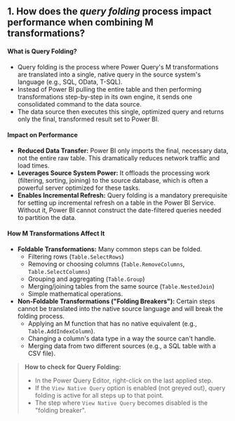 ## 1. How does the *query folding* process impact performance when combining M transformations?

#### What is Query Folding?
*   Query folding is the process where Power Query's M transformations are translated into a single, native query in the source system's language (e.g., SQL, OData, T-SQL).
*   Instead of Power BI pulling the entire table and then performing transformations step-by-step in its own engine, it sends one consolidated command to the data source.
*   The data source then executes this single, optimized query and returns only the final, transformed result set to Power BI.

#### Impact on Performance
*   **Reduced Data Transfer:** Power BI only imports the final, necessary data, not the entire raw table. This dramatically reduces network traffic and load times.
*   **Leverages Source System Power:** It offloads the processing work (filtering, sorting, joining) to the source database, which is often a powerful server optimized for these tasks.
*   **Enables Incremental Refresh:** Query folding is a mandatory prerequisite for setting up incremental refresh on a table in the Power BI Service. Without it, Power BI cannot construct the date-filtered queries needed to partition the data.

#### How M Transformations Affect It
*   **Foldable Transformations:** Many common steps can be folded.
    *   Filtering rows (`Table.SelectRows`)
    *   Removing or choosing columns (`Table.RemoveColumns`, `Table.SelectColumns`)
    *   Grouping and aggregating (`Table.Group`)
    *   Merging/joining tables from the same source (`Table.NestedJoin`)
    *   Simple mathematical operations.
*   **Non-Foldable Transformations ("Folding Breakers"):** Certain steps cannot be translated into the native source language and will break the folding process.
    *   Applying an M function that has no native equivalent (e.g., `Table.AddIndexColumn`).
    *   Changing a column's data type in a way the source can't handle.
    *   Merging data from two different sources (e.g., a SQL table with a CSV file).

> **How to check for Query Folding:**
> * In the Power Query Editor, right-click on the last applied step.
> * If the `View Native Query` option is enabled (not greyed out), query folding is active for all steps up to that point.
> * The step where `View Native Query` becomes disabled is the "folding breaker".
